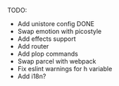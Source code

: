 TODO:

- Add unistore config DONE
- Swap emotion with picostyle
- Add effects support
- Add router
- Add plop commands
- Swap parcel with webpack
- Fix eslint warnings for h variable
- Add i18n?
